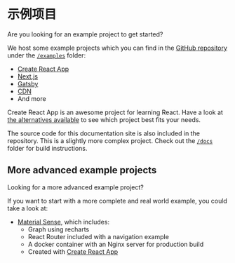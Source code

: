 # 示例项目

<p class="description">Are you looking for an example project to get started?</p>

We host some example projects which you can find in the [GitHub repository](https://github.com/mui-org/material-ui) under the [`/examples`](https://github.com/mui-org/material-ui/tree/master/examples) folder:

- [Create React App](https://github.com/mui-org/material-ui/tree/master/examples/create-react-app)
- [Next.js](https://github.com/mui-org/material-ui/tree/master/examples/nextjs)
- [Gatsby](https://github.com/mui-org/material-ui/tree/master/examples/gatsby)
- [CDN](https://github.com/mui-org/material-ui/tree/master/examples/cdn)
- And more

Create React App is an awesome project for learning React. Have a look at [the alternatives available](https://github.com/facebook/create-react-app/blob/master/README.md#popular-alternatives) to see which project best fits your needs.

The source code for this documentation site is also included in the repository. This is a slightly more complex project. Check out the [`/docs`](https://github.com/mui-org/material-ui/tree/master/docs) folder for build instructions.

## More advanced example projects

Looking for a more advanced example project?

If you want to start with a more complete and real world example, you could take a look at:

- [Material Sense](https://github.com/alexanmtz/material-sense), which includes: 
  - Graph using recharts
  - React Router included with a navigation example
  - A docker container with an Nginx server for production build
  - Created with [Create React App](https://facebook.github.io/create-react-app/)